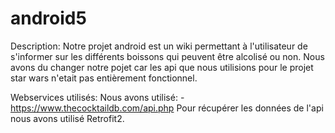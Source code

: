 # android5

Description:
    Notre projet android est un wiki permettant à l'utilisateur de s'informer sur les différents boissons qui peuvent être alcolisé ou non.
    Nous avons du changer notre pojet car les api que nous utilisions pour le projet star wars n'etait pas entièrement fonctionnel.

Webservices utilisés:
    Nous avons utilisé: 
        -  https://www.thecocktaildb.com/api.php
    Pour récupérer les données de l'api nous avons utilisé Retrofit2.
        

